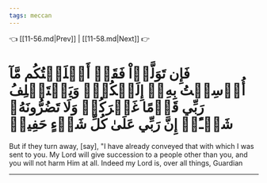 ```yaml
---
tags: meccan
---
```


👈 [[11-56.md|Prev]] | [[11-58.md|Next]] 👉

# فَإِن تَوَلَّوۡاْ فَقَدۡ أَبۡلَغۡتُكُم مَّآ أُرۡسِلۡتُ بِهِۦٓ إِلَيۡكُمۡۚ وَيَسۡتَخۡلِفُ رَبِّي قَوۡمًا غَيۡرَكُمۡ وَلَا تَضُرُّونَهُۥ شَيۡـًٔاۚ إِنَّ رَبِّي عَلَىٰ كُلِّ شَيۡءٍ حَفِيظٞ

But if they turn away, [say], "I have already conveyed that with which I was sent to you. My Lord will give succession to a people other than you, and you will not harm Him at all. Indeed my Lord is, over all things, Guardian

---

